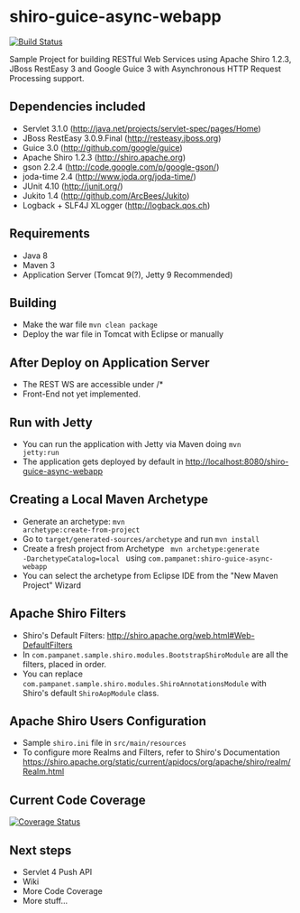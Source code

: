 shiro-guice-async-webapp
========================
[![Build Status](https://travis-ci.org/pabiagioli/shiro-guice-async-webapp.svg)](https://travis-ci.org/pabiagioli/shiro-guice-async-webapp)

Sample Project for building RESTful Web Services using Apache Shiro 1.2.3, JBoss RestEasy 3 and Google Guice 3 with Asynchronous HTTP Request Processing support.

Dependencies included
---------------------
- Servlet 3.1.0 (http://java.net/projects/servlet-spec/pages/Home)
- JBoss RestEasy 3.0.9.Final (http://resteasy.jboss.org) 
- Guice 3.0 (http://github.com/google/guice)
- Apache Shiro 1.2.3 (http://shiro.apache.org)
- gson 2.2.4 (http://code.google.com/p/google-gson/)
- joda-time 2.4 (http://www.joda.org/joda-time/) 
- JUnit 4.10 (http://junit.org/)
- Jukito 1.4 (http://github.com/ArcBees/Jukito)
- Logback + SLF4J XLogger (http://logback.qos.ch)

Requirements
------------
- Java 8
- Maven 3
- Application Server (Tomcat 9(?), Jetty 9 Recommended)

Building
--------
- Make the war file <code>mvn clean package</code>
- Deploy the war file in Tomcat with Eclipse or manually

After Deploy on Application Server
----------------------------------
- The REST WS are accessible under /*
- Front-End not yet implemented.

Run with Jetty
--------------
- You can run the application with Jetty via Maven doing <code>mvn jetty:run</code>
- The application gets deployed by default in <a href="http://localhost:8080/shiro-guice-async-webapp">http://localhost:8080/shiro-guice-async-webapp</a>

Creating a Local Maven Archetype
--------------------------------
- Generate an archetype: <code>mvn archetype:create-from-project</code>
- Go to <code>target/generated-sources/archetype</code> and run <code>mvn install</code>
- Create a fresh project from Archetype <code> mvn archetype:generate -DarchetypeCatalog=local </code> using <code>com.pampanet:shiro-guice-async-webapp</code>
- You can select the archetype from Eclipse IDE from the "New Maven Project" Wizard

Apache Shiro Filters
--------------------
- Shiro's Default Filters: http://shiro.apache.org/web.html#Web-DefaultFilters
- In <code>com.pampanet.sample.shiro.modules.BootstrapShiroModule</code> are all the filters, placed in order.
- You can replace <code>com.pampanet.sample.shiro.modules.ShiroAnnotationsModule</code> with Shiro's default <code>ShiroAopModule</code> class.

Apache Shiro Users Configuration
--------------------------------
- Sample <code>shiro.ini</code> file in <code>src/main/resources</code>
- To configure more Realms and Filters, refer to Shiro's Documentation https://shiro.apache.org/static/current/apidocs/org/apache/shiro/realm/Realm.html

Current Code Coverage
---------------------
[![Coverage Status](https://coveralls.io/repos/pabiagioli/shiro-guice-async-webapp/badge.png)](https://coveralls.io/r/pabiagioli/shiro-guice-async-webapp)

Next steps
----------
- Servlet 4 Push API
- Wiki
- More Code Coverage
- More stuff...
